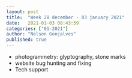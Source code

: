 ```yaml
---
layout: post
title:  "Week 28 december - 03 january 2021"
date:   2021-01-03 08:43:59
categories: ["01-2021"]
author: "Nelson Gonçalves"
published: true
---
```



* photogrammetry: glyptography, stone marks
* website bug hunting and fixing
* Tech support


